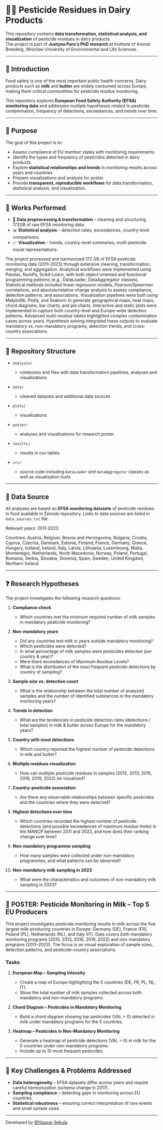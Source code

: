 # 🥛🐄 Pesticide Residues in Dairy Products

This repository contains **data transformation, statistical analysis, and visualization** of pesticide residues in dairy products.  
The project is part of **Justyna Para's PhD research** at Institute of Animal Breeding, Wroclaw University of Environmental and Life Sciences.

---

## 📌 Introduction

Food safety is one of the most important public health concerns. Dairy products such as **milk** and **butter** are widely consumed across Europe, making them critical commodities for pesticide residue monitoring.  

This repository explores **European Food Safety Authority (EFSA) monitoring data** and addresses multiple hypotheses related to pesticide contamination, frequency of detections, exceedances, and trends over time.

---

## 🎯 Purpose

The goal of this project is to:
- Assess compliance of EU member states with monitoring requirements.  
- Identify the types and frequency of pesticides detected in dairy products.  
- Explore **statistical relationships and trends** in monitoring results across years and countries.  
- Prepare visualizations and analysis for poster.
- Provide **transparent, reproducible workflows** for data transformation, statistical analysis, and visualization.  

---

## 🧪 Works Performed

- 📂 **Data preprocessing & transformation** – cleaning and structuring 172GB of raw EFSA monitoring data.  
- 📊 **Statistical analysis** – detection rates, exceedances, country-level comparisons.  
- 📈 **Visualization** – trends, country-level summaries, multi-pesticide visual representations.  


The project processed and harmonized 172 GB of EFSA pesticide monitoring data (2011–2023) through extensive cleaning, transformation, merging, and aggregation. Analytical workflows were implemented using Pandas, NumPy, Scikit-Learn, with both object-oriented and functional programming patterns (e.g., DataLoader, DataAggregator classes). Statistical methods included linear regression models, Pearson/Spearman correlations, and absolute/relative change analysis to assess compliance, detection patterns, and associations. Visualization pipelines were built using Matplotlib, Plotly, and Seaborn to generate geographical maps, heat maps, chord diagrams, bar charts, and pie charts. Interactive and static plots were implemented to capture both country-level and Europe-wide detection patterns. Advanced multi-residue tables highlighted complex contamination cases across years. Hypothesis solving integrated these outputs to evaluate mandatory vs. non-mandatory programs, detection trends, and cross-country associations.

---

## 📂 Repository Structure

- `analysis/` 
    - notebooks and files with data transformation pipelines, analyses and visualizations

- `data/`
    - cleaned datasets and additional data sources

- `plots/`
    - visualizations

- `poster/`
    - analyses and visualizations for research poster

- `results/`
    - results in csv tables

- `src/`
    - source code including `DataLoader` and `DataAggregator` classes as well as visualization tools



---

## 📑 Data Source

All analyses are based on **EFSA monitoring datasets** of pesticide residues in food available in Zenodo repository. Links to data sources are listed in `data_sources.txt` file.

Relevant years: 2011-2023

Countries: Austria, Belgium, Bosnia and Herzegovina, Bulgaria, Croatia, Cyprus, Czechia, Denmark, Estonia, Finland, France, Germany, Greece, Hungary, Iceland, Ireland, Italy, Latvia, Lithuania, Luxembourg, Malta, Montenegro, Netherlands, North Macedonia, Norway, Poland, Portugal, Romania, Serbia, Slovakia, Slovenia, Spain, Sweden, United Kingdom, Northern Ireland.


---

## ❓ Research Hypotheses

The project investigates the following research questions:

1. **Compliance check**  
   - Which countries met the minimum required number of milk samples in mandatory pesticide monitoring?  

2. **Non-mandatory years**  
   - Did any countries test milk in years outside mandatory monitoring?  
   - Which pesticides were detected? 
   - In what percentage of milk samples were pesticides detected (per country & year)?  
   - Were there exceedances of Maximum Residue Levels?  
   - What is the distribution of the most frequent pesticide detections by country of sampling?  

3. **Sample size vs. detection count**  
   - What is the relationship between the total number of analyzed samples and the number of identified substances in the mandatory monitoring years?  

4. **Trends in detection**  
   - What are the tendencies in pesticide detection rates (detections / total samples) in milk & butter across Europe for the mandatory years?  

5. **Country with most detections**  
   - Which country reported the highest number of pesticide detections in milk and butter?  

6. **Multiple residues visualization**  
   - How can multiple pesticide residues in samples (2012, 2013, 2015, 2016, 2019, 2022) be visualized?  

7. **Country–pesticide association**  
   - Are there any observable relationships between specific pesticides and the countries where they were detected?  

8. **Highest detections over time**
    - Which countries recorded the highest number of pesticide detections (and possible exceedances of maximum residue limits) in the MANCP between 2011 and 2023, and how does their ranking change over time?

9. **Non-mandatory programme sampling**
    - How many samples were collected under non-mandatory programmes, and what patterns can be observed?

10. **Non-mandatory milk sampling in 2023**
    - What were the characteristics and outcomes of non-mandatory milk sampling in 2023?

---

## 🥛 **POSTER:** Pesticide Monitoring in Milk – Top 5 EU Producers
This project investigates pesticide monitoring results in milk across the five largest milk-producing countries in Europe: Germany (DE), France (FR), Poland (PL), Netherlands (NL), and Italy (IT). Data covers both mandatory monitoring programs (2010, 2013, 2016, 2019, 2022) and non-mandatory programs (2011–2023). The focus is on visual exploration of sample sizes, detection patterns, and pesticide–country associations.

### Tasks
1. **European Map – Sampling Intensity**
    - Create a map of Europe highlighting the 5 countries (DE, FR, PL, NL, IT).
    - Show the total number of milk samples collected across both mandatory and non-mandatory programs.

2. **Chord Diagram – Pesticides in Mandatory Monitoring**
    - Build a chord diagram showing top pesticides (VAL > 0) detected in milk under mandatory programs for the 5 countries.

3. **Heatmap – Pesticides in Non-Mandatory Monitoring**
    - Generate a heatmap of pesticide detections (VAL > 0) in milk for the 5 countries under non-mandatory programs.
    - Include up to 10 most frequent pesticides.
---

## 🔎 Key Challenges & Problems Addressed

- **Data heterogeneity** – EFSA datasets differ across years and require careful harmonization (schema change in 2017).  
- **Sampling compliance** – detecting gaps in monitoring across EU countries.  
- **Statistical robustness** – ensuring correct interpretation of rare events and small sample sizes.  


---

Developed by [@Gaspar Sekula](https://github.com/GasparSekula) 
